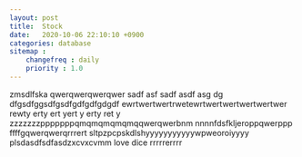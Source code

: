 ```yaml
---
layout: post
title:  Stock
date:   2020-10-06 22:10:10 +0900
categories: database
sitemap :
    changefreq : daily
    priority : 1.0
---
```



zmsdlfska
qwerqwerqwerqwer
sadf
asf
sadf
asdf
asg
dg
dfgsdfggsdfgsdfgdfgdfgdgdf
ewrtwertwertrwetewrtwertwertwertwertwer
rewty
erty
ert
yert
y
erty
ret
y
zzzzzzzpppppppqmqmqmqmqmqqwerqwerbnm
nnnnfdsfkljeroppqwerppp
ffffgqwerqwerqrrrert
sltpzpcpskdlshyyyyyyyyyyywpweoroiyyyy
plsdasdfsdfasdzxcvxcvmm
love dice rrrrrerrrr